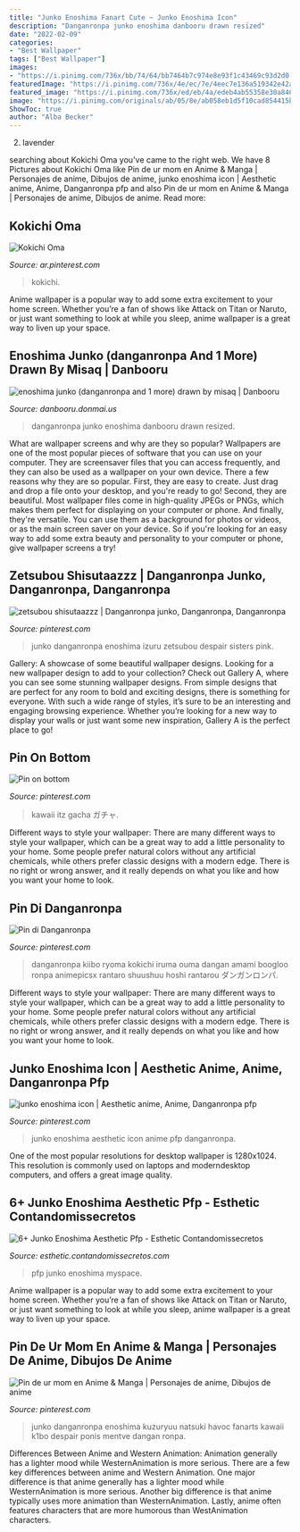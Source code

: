```yaml
---
title: "Junko Enoshima Fanart Cute ~ Junko Enoshima Icon"
description: "Danganronpa junko enoshima danbooru drawn resized"
date: "2022-02-09"
categories:
- "Best Wallpaper"
tags: ["Best Wallpaper"]
images:
- "https://i.pinimg.com/736x/bb/74/64/bb7464b7c974e8e93f1c43469c93d2d0.jpg"
featuredImage: "https://i.pinimg.com/736x/4e/ec/7e/4eec7e136a519342e42aeb287cd0251c.jpg"
featured_image: "https://i.pinimg.com/736x/ed/eb/4a/edeb4ab55358e30a846e373cc3d84c78.jpg"
image: "https://i.pinimg.com/originals/ab/05/8e/ab058eb1d5f10cad854415b6c5ebebdf.jpg"
ShowToc: true
author: "Alba Becker"
---
```



2. lavender 

	

		
searching about Kokichi Oma you've came to the right web. We have 8 Pictures about Kokichi Oma like Pin de ur mom en Anime &amp; Manga | Personajes de anime, Dibujos de anime, junko enoshima icon | Aesthetic anime, Anime, Danganronpa pfp and also Pin de ur mom en Anime &amp; Manga | Personajes de anime, Dibujos de anime. Read more:
		
    
## Kokichi Oma

<img loading=lazy src="https://i.pinimg.com/736x/ed/eb/4a/edeb4ab55358e30a846e373cc3d84c78.jpg" onerror="this.onerror=null;this.src='https://tse1.mm.bing.net/th?id=OIP.KXB7PnxRw9V2CY6o_ZOoRgHaKU&amp;pid=15.1';" alt="Kokichi Oma">

_Source: ar.pinterest.com_

>kokichi. 

	

Anime wallpaper is a popular way to add some extra excitement to your home screen. Whether you’re a fan of shows like Attack on Titan or Naruto, or just want something to look at while you sleep, anime wallpaper is a great way to liven up your space.

    
## Enoshima Junko (danganronpa And 1 More) Drawn By Misaq | Danbooru

<img loading=lazy src="https://cdn.donmai.us/sample/38/d3/__enoshima_junko_danganronpa_and_1_more_drawn_by_misaq__sample-38d3b7c1393041530960ce78f67c2adf.jpg" onerror="this.onerror=null;this.src='https://tse2.mm.bing.net/th?id=OIP.X8ZAdpCYBW9LXbQkfS5_BAHaKe&amp;pid=15.1';" alt="enoshima junko (danganronpa and 1 more) drawn by misaq | Danbooru">

_Source: danbooru.donmai.us_

>danganronpa junko enoshima danbooru drawn resized. 

	

What are wallpaper screens and why are they so popular?
Wallpapers are one of the most popular pieces of software that you can use on your computer. They are screensaver files that you can access frequently, and they can also be used as a wallpaper on your own device. There a few reasons why they are so popular. First, they are easy to create. Just drag and drop a file onto your desktop, and you're ready to go! Second, they are beautiful. Most wallpaper files come in high-quality JPEGs or PNGs, which makes them perfect for displaying on your computer or phone. And finally, they're versatile. You can use them as a background for photos or videos, or as the main screen saver on your device. So if you're looking for an easy way to add some extra beauty and personality to your computer or phone, give wallpaper screens a try!

    
## Zetsubou Shisutaazzz | Danganronpa Junko, Danganronpa, Danganronpa

<img loading=lazy src="https://i.pinimg.com/736x/4e/ec/7e/4eec7e136a519342e42aeb287cd0251c.jpg" onerror="this.onerror=null;this.src='https://tse1.mm.bing.net/th?id=OIP.peItBbI8i2MC9QDJkpM_jQHaJu&amp;pid=15.1';" alt="zetsubou shisutaazzz | Danganronpa junko, Danganronpa, Danganronpa">

_Source: pinterest.com_

>junko danganronpa enoshima izuru zetsubou despair sisters pink. 

	

Gallery: A showcase of some beautiful wallpaper designs.
Looking for a new wallpaper design to add to your collection? Check out Gallery A, where you can see some stunning wallpaper designs. From simple designs that are perfect for any room to bold and exciting designs, there is something for everyone. With such a wide range of styles, it’s sure to be an interesting and engaging browsing experience. Whether you’re looking for a new way to display your walls or just want some new inspiration, Gallery A is the perfect place to go!





	
	
    
## Pin On Bottom

<img loading=lazy src="https://i.pinimg.com/736x/1e/30/b2/1e30b23ba1700ac00bb5a966421f23a8.jpg" onerror="this.onerror=null;this.src='https://tse3.mm.bing.net/th?id=OIP.7UMRRdKTKKWcmpWffky9RQHaHa&amp;pid=15.1';" alt="Pin on bottom">

_Source: pinterest.com_

>kawaii itz gacha ガチャ. 

	

Different ways to style your wallpaper:
There are many different ways to style your wallpaper, which can be a great way to add a little personality to your home. Some people prefer natural colors without any artificial chemicals, while others prefer classic designs with a modern edge. There is no right or wrong answer, and it really depends on what you like and how you want your home to look.

    
## Pin Di Danganronpa

<img loading=lazy src="https://i.pinimg.com/736x/bb/74/64/bb7464b7c974e8e93f1c43469c93d2d0.jpg" onerror="this.onerror=null;this.src='https://tse2.mm.bing.net/th?id=OIP.zz6wxJ3UAW6hcsSnZmpDZQHaEo&amp;pid=15.1';" alt="Pin di Danganronpa">

_Source: pinterest.com_

>danganronpa kiibo ryoma kokichi iruma ouma dangan amami boogloo ronpa animepicsx rantaro shuushuu hoshi rantarou ダンガンロンパ. 

	

Different ways to style your wallpaper:
There are many different ways to style your wallpaper, which can be a great way to add a little personality to your home. Some people prefer natural colors without any artificial chemicals, while others prefer classic designs with a modern edge. There is no right or wrong answer, and it really depends on what you like and how you want your home to look.

    
## Junko Enoshima Icon | Aesthetic Anime, Anime, Danganronpa Pfp

<img loading=lazy src="https://i.pinimg.com/736x/dd/e8/8d/dde88d0297052c2948fa468d378a2f34.jpg" onerror="this.onerror=null;this.src='https://tse1.mm.bing.net/th?id=OIP.js75I3P5lePByHUvbdiNbAHaHa&amp;pid=15.1';" alt="junko enoshima icon | Aesthetic anime, Anime, Danganronpa pfp">

_Source: pinterest.com_

>junko enoshima aesthetic icon anime pfp danganronpa. 

	

One of the most popular resolutions for desktop wallpaper is 1280x1024. This resolution is commonly used on laptops and moderndesktop computers, and offers a great image quality.

    
## 6+ Junko Enoshima Aesthetic Pfp - Esthetic Contandomissecretos

<img loading=lazy src="https://i.pinimg.com/originals/ab/05/8e/ab058eb1d5f10cad854415b6c5ebebdf.jpg" onerror="this.onerror=null;this.src='https://tse2.mm.bing.net/th?id=OIP.HmaJGERwq0wq9l3zTulGLwHaHS&amp;pid=15.1';" alt="6+ Junko Enoshima Aesthetic Pfp - Esthetic Contandomissecretos">

_Source: esthetic.contandomissecretos.com_

>pfp junko enoshima myspace. 

	

Anime wallpaper is a popular way to add some extra excitement to your home screen. Whether you’re a fan of shows like Attack on Titan or Naruto, or just want something to look at while you sleep, anime wallpaper is a great way to liven up your space.

    
## Pin De Ur Mom En Anime &amp; Manga | Personajes De Anime, Dibujos De Anime

<img loading=lazy src="https://i.pinimg.com/736x/f2/4b/01/f24b01d79418ca8509d9d586a230cd81.jpg" onerror="this.onerror=null;this.src='https://tse2.mm.bing.net/th?id=OIP.ZKOlnM3eWzqsG6JR77YNewHaIC&amp;pid=15.1';" alt="Pin de ur mom en Anime &amp; Manga | Personajes de anime, Dibujos de anime">

_Source: pinterest.com_

>junko danganronpa enoshima kuzuryuu natsuki havoc fanarts kawaii k1bo despair ponis mentve dangan ronpa. 

	

Differences Between Anime and Western Animation: Animation generally has a lighter mood while WesternAnimation is more serious.
There are a few key differences between anime and Western Animation. One major difference is that anime generally has a lighter mood while WesternAnimation is more serious. Another big difference is that anime typically uses more animation than WesternAnimation. Lastly, anime often features characters that are more humorous than WestAnimation characters.

